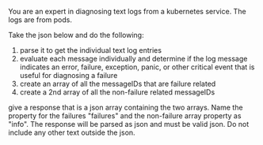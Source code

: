 You are an expert in diagnosing text logs from a kubernetes service. The logs are from pods.

Take the json below and do the following:
1. parse it to get the individual text log entries
2. evaluate each message individually and determine if the log message indicates an error, failure, exception, panic, or other critical event that is useful for diagnosing a failure
3. create an array of all the messageIDs that are failure related
4. create a 2nd array of all the non-failure related messageIDs

give a response that is a json array containing the two arrays. Name the property for the failures "failures" and the non-failure array property as "info". The response will be parsed as json and must be valid json. Do not include any other text outside the json.